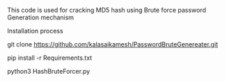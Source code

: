 This code is used for cracking MD5 hash using Brute force password Generation mechanism

Installation process




git clone https://github.com/kalasaikamesh/PasswordBruteGenereater.git




pip install -r Requirements.txt


python3 HashBruteForcer.py



